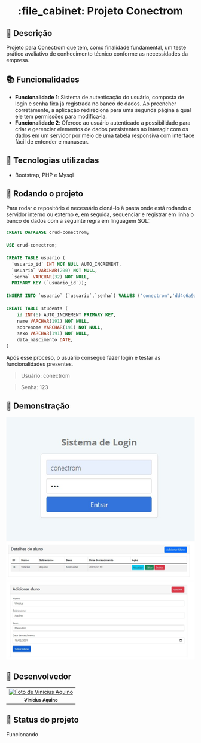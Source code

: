 <h1 align="center">:file_cabinet: Projeto Conectrom</h1>

## :memo: Descrição
Projeto para Conectrom que tem, como finalidade fundamental, um teste prático avaliativo de conhecimento técnico conforme as necessidades da empresa.

## :books: Funcionalidades
* <b>Funcionalidade 1</b>: Sistema de autenticação do usuário, composta de login e senha fixa já registrada no banco de dados. Ao preencher corretamente, a aplicação redireciona para uma segunda página a qual ele tem permissões para modifica-la.
* <b>Funcionalidade 2</b>: Oferece ao usuário autenticado a possibilidade para criar e gerenciar elementos de dados persistentes ao interagir com os dados em um servidor por meio de uma tabela responsiva com interface fácil de entender e manusear.

## :wrench: Tecnologias utilizadas
* Bootstrap, PHP e Mysql

## :rocket: Rodando o projeto
Para rodar o repositório é necessário cloná-lo à pasta onde está rodando o servidor interno ou externo e, em seguida, sequenciar e registrar em linha o banco de dados com a seguinte regra em linguagem SQL:
```sql
CREATE DATABASE crud-conectrom;

USE crud-conectrom;

CREATE TABLE usuario (
  `usuario_id` INT NOT NULL AUTO_INCREMENT,
  `usuario` VARCHAR(200) NOT NULL,
  `senha` VARCHAR(32) NOT NULL,
  PRIMARY KEY (`usuario_id`));

INSERT INTO `usuario` (`usuario`,`senha`) VALUES ('conectrom','dd4c6a9aba64625b07c323281e3ccbe2');

CREATE TABLE students (
    id INT(6) AUTO_INCREMENT PRIMARY KEY,
    name VARCHAR(191) NOT NULL,
    sobrenome VARCHAR(191) NOT NULL,
    sexo VARCHAR(191) NOT NULL,
    data_nascimento DATE,
)
```
Após esse proceso, o usuário consegue fazer login e testar as funcionalidades presentes.
> Usuário: conectrom

> Senha: 123

## :eyes: Demonstração
![alt text](img/1.jpg)
![alt text](img/2.jpg)
![alt text](img/3.jpg)


## :handshake: Desenvolvedor
<table>
  <tr>
    <td align="center">
      <a href="http://github.com/vinnyaquino">
        <img src="https://avatars.githubusercontent.com/u/56031858?v=4" width="100px;" alt="Foto de Vinícius Aquino"/><br>
        <sub>
          <b>Vinícius Aquino</b>
        </sub>
      </a>
    </td>
  </tr>
</table>

## :dart: Status do projeto
Funcionando
